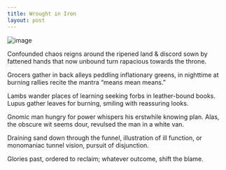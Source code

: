 ```yaml
---
title: Wrought in Iron
layout: post
---
```

![image](/assets/images/wrought_in_iron.jpeg)

Confounded chaos reigns around 
the ripened land & discord sown
by fattened hands that now unbound
turn rapacious towards the throne.

Grocers gather in back alleys
peddling inflationary greens,
in nighttime at burning rallies
recite the mantra “means mean means.”

Lambs wander places of learning
seeking forbs in leather-bound books.
Lupus gather leaves for burning, 
smiling with reassuring looks.

Gnomic man hungry for power
whispers his erstwhile knowing plan.
Alas, the obscure wit seems dour, 
revulsed the man in a white van.

Draining sand down through the funnel,
illustration of ill function,
or monomaniac tunnel
vision, pursuit of disjunction.

Glories past, ordered to reclaim;
whatever outcome, shift the blame.
